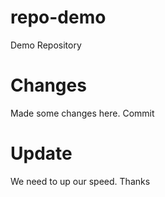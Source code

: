 # repo-demo
Demo Repository

# Changes
Made some changes here. Commit

# Update
We need to up our speed. Thanks
